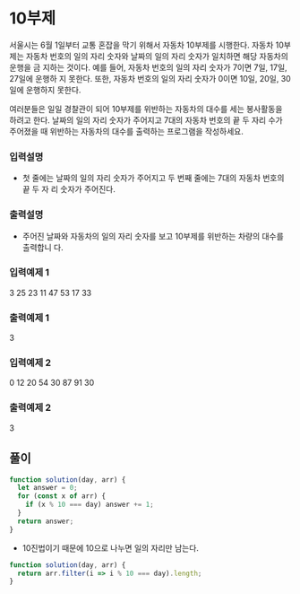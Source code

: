 # 10부제

서울시는 6월 1일부터 교통 혼잡을 막기 위해서 자동차 10부제를 시행한다. 자동차 10부제는 자동차 번호의 일의 자리 숫자와 날짜의 일의 자리 숫자가 일치하면 해당 자동차의 운행을 금 지하는 것이다. 예를 들어, 자동차 번호의 일의 자리 숫자가 7이면 7일, 17일, 27일에 운행하 지 못한다. 또한, 자동차 번호의 일의 자리 숫자가 0이면 10일, 20일, 30일에 운행하지 못한다.

여러분들은 일일 경찰관이 되어 10부제를 위반하는 자동차의 대수를 세는 봉사활동을 하려고 한다. 날짜의 일의 자리 숫자가 주어지고 7대의 자동차 번호의 끝 두 자리 수가 주어졌을 때 위반하는 자동차의 대수를 출력하는 프로그램을 작성하세요.

### 입력설명
- 첫 줄에는 날짜의 일의 자리 숫자가 주어지고 두 번째 줄에는 7대의 자동차 번호의 끝 두 자 리 숫자가 주어진다.
### 출력설명
- 주어진 날짜와 자동차의 일의 자리 숫자를 보고 10부제를 위반하는 차량의 대수를 출력합니 다.
### 입력예제 1
3
25 23 11 47 53 17 33
###  출력예제 1 
3

### 입력예제 2
0
12 20 54 30 87 91 30
### 출력예제 2 
3


## 풀이
```js
function solution(day, arr) {
  let answer = 0;
  for (const x of arr) {
    if (x % 10 === day) answer += 1;
  }
  return answer;
}
```
- 10진법이기 때문에 10으로 나누면 일의 자리만 남는다.

```js
function solution(day, arr) {
  return arr.filter(i => i % 10 === day).length;
}
```
